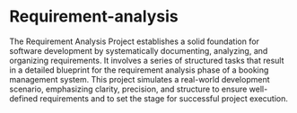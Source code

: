 # Requirement-analysis
The Requirement Analysis Project establishes a solid foundation for software development by systematically documenting, analyzing, and organizing requirements. It involves a series of structured tasks that result in a detailed blueprint for the requirement analysis phase of a booking management system. This project simulates a real-world development scenario, emphasizing clarity, precision, and structure to ensure well-defined requirements and to set the stage for successful project execution.
